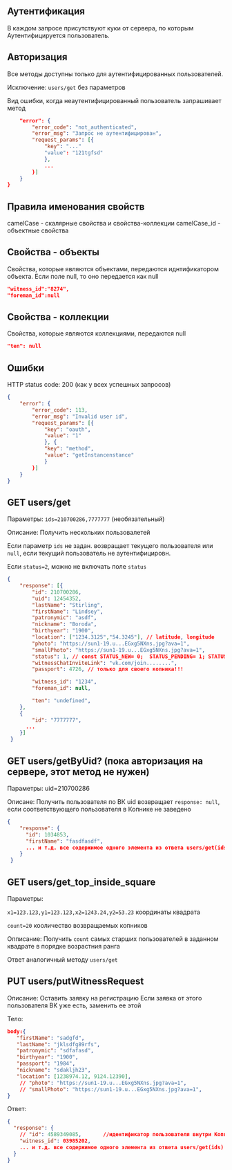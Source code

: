 ## Аутентификация
В каждом запросе присутствуют куки от сервера, по которым Аутентифицируется пользователь.

## Авторизация
Все методы доступны только для аутентифицированных пользователей.

Исключение: ```users/get``` без параметров

Вид ошибки, когда неаутентифицированный пользователь запрашивает метод
```json
    "error": {
        "error_code": "not_authenticated",
        "error_msg": "Запрос не аутентифицирован",
        "request_params": [{
            "key": "..."
            "value": "121tgfsd"
            },
            ...
        }]
    }
}
```

## Правила именования свойств
camelCase - скалярные свойства и свойства-коллекции
camelCase_id - объектные свойства

## Свойства - объекты
Свойства, которые являются объектами, передаются иднтификатором объекта. Если поле null, то оно передается как null
```json
"witness_id":"8274",
"foreman_id":null
```
  
## Свойства - коллекции
Свойства, которые являются коллекциями, передаются null
```json
"ten": null
```  

## Ошибки
HTTP status code: 200 (как у всех успешных запросов)
```json
{
    "error": {
        "error_code": 113,
        "error_msg": "Invalid user id",
        "request_params": [{
            "key": "oauth",
            "value": "1"
            }, {
            "key": "method",
            "value": "getInstancenstance"
            }
        }]
    }
}
```


## GET users/get

Параметры: ```ids=210700286,7777777``` (необязательный)

Описание: Получить нескольких пользовалетей

Если параметр ```ids``` не задан. возвращает текущего пользователя или ```null```, если текущий пользователь не аутентифицировн.

Если ```status=2```, можно не включать поле ```status```
```json
{
    "response": [{
        "id": 210700286,
        "uid": 12454352,
        "lastName": "Stirling",
        "firstName": "Lindsey",
        "patronymic": "asdf",
        "nickname": "Boroda",
        "birthyear": "1900",
        "location": ["1234.3125","54.3245"], // latitude, longitude
        "photo": "https://sun1-19.u...EGxg5NXns.jpg?ava=1",
        "smallPhoto": "https://sun1-19.u...EGxg5NXns.jpg?ava=1",
        "status": 1, // const STATUS_NEW= 0;  STATUS_PENDING= 1; STATUS_CONFIRMED= 2; STATUS_DECLINE= 3;
        "witnessChatInviteLink": "vk.com/join........",
        "passport": 4726, // только для своего копника!!! 

        "witness_id": "1234",
        "foreman_id": null,

        "ten": "undefined",
    },
    {
        "id": "7777777",
      ...
    }]
 }
 ```

## GET users/getByUid? (пока авторизация на сервере, этот метод не нужен)
Параметры: uid=210700286

Описане: Получить пользователя по ВК uid 
возвращает ```response: null```, если соответствующего пользователя в Копнике не заведено

```json
{
    "response": {
      "id": 1034853,
      "firstName": "fasdfasdf",
      ... и т.д. все содержимое одного элемента из ответа users/get(ids)
    }
 }
```

## GET users/get_top_inside_square
Параметры: 

```x1=123.123,y1=123.123,x2=1243.24,y2=53.23``` координаты квадрата

```count=20``` кооличество возвращаемых копников

Опписание: Получить ```count``` самых старших пользователей в заданном квадрате в порядке возрастния ранга

Ответ аналогичный методу ```users/get```

## PUT users/putWitnessRequest

Описание: Оставить заявку на регистрацию
Если заявка от этого пользователя ВК уже есть, заменить ее этой

Тело:
```json
body:{
   "firstName": "sadgfd",
   "lastName": "jklsdfg89rfs",
   "patronymic": "sdfafasd",
   "birthyear": "1900",
   "passport": "1984",
   "nickname": "sdakljh23",
   "location": [1238974.12, 9124.12390],
    // "photo": "https://sun1-19.u...EGxg5NXns.jpg?ava=1",
    // "smallPhoto": "https://sun1-19.u...EGxg5NXns.jpg?ava=1",
}
``` 
Ответ:
```json
{
  "response": {
    // "id": 4589349085,       //идентификатор пользователя внутри Копника
    "witness_id": 03985202,  
    ... и т.д. все содержимое одного элемента из ответа users/get(ids)
  }
}
```
